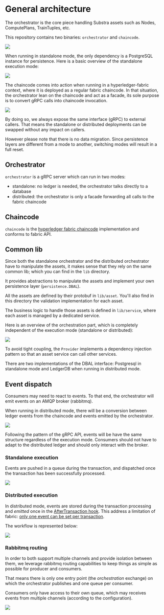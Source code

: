 # General architecture

The orchestrator is the core piece handling Substra assets such as Nodes, ComputePlans, TrainTuples, etc.

This repository contains two binaries: `orchestrator` and `chaincode`.

![](./schemas/archi.png)

When running in standalone mode, the only dependency is a PostgreSQL instance for persistence.
Here is a basic overview of the standalone execution mode:

![](./schemas/standalone.png)

The chaincode comes into action when running in a hyperledger-fabric context,
where it is deployed as a regular fabric chaincode.
In that situation, the orchestrator lean on the chaincode and act as a facade,
its sole purpose is to convert gRPC calls into chaincode invocation.

![](./schemas/distributed.png)

By doing so, we always expose the same interface (gRPC) to external callers.
That means the standalone or distributed deployments can be swapped without any impact on callers.

However please note that there is no data migration.
Since persistence layers are different from a mode to another,
switching modes will result in a full reset.

## Orchestrator

`orchestrator` is a gRPC server which can run in two modes:
- standalone: no ledger is needed, the orchestrator talks directly to a database
- distributed: the orchestrator is only a facade forwarding all calls to the fabric chaincode

## Chaincode

`chaincode` is the [hyperledger fabric chaincode](https://hyperledger-fabric.readthedocs.io/en/release-2.2/chaincode4ade.html#writing-your-first-chaincode) implementation and conforms to fabric API.

## Common lib

Since both the standalone orchestrator and the distributed orchestrator have to manipulate the assets,
it makes sense that they rely on the same common lib; which you can find in the `lib` directory.

It provides abstractions to manipulate the assets and implement your own persistence layer (`persistence.DBAL`).

All the assets are defined by their protobuf in `lib/asset`.
You'll also find in this directory the validation implementation for each asset.

The business logic to handle those assets is defined in `lib/service`,
where each asset is managed by a dedicated service.

Here is an overview of the orchestration part, which is completely independent of the execution mode (standalone or distributed):

![](./schemas/orchestration.png)

To avoid tight coupling, the `Provider` implements a dependency injection pattern
so that an asset service can call other services.

There are two implementations of the DBAL interface:
Postgresql in standalone mode and LedgerDB when running in distributed mode.

## Event dispatch

Consumers may need to react to events.
To that end, the orchestrator will emit events on an AMQP broker (rabbitmq).

When running in distributed mode, there will be a conversion between ledger events from the chaincode
and events emitted by the orchestrator.

![](./schemas/events.png)

Following the pattern of the gRPC API, events will be have the same structure regardless of the execution mode.
Consumers should not have to adapt to the distributed ledger and should only interact with the broker.

### Standalone execution

Events are pushed in a queue during the transaction, and dispatched once the transaction has been successfully processed.

![](./schemas/event-dispatch-standalone.png)

### Distributed execution

In distributed mode, events are stored during the transaction processing and _emitted_ once
in the [AfterTransaction hook](https://github.com/hyperledger/fabric-contract-api-go/blob/master/tutorials/using-advanced-features.md#transaction-hooks).
This address a limitation of fabric: [only one event can be set per transaction](https://github.com/hyperledger/fabric-chaincode-go/blob/f8ef75b1771978c17ed56e52b5bfc22d4bdae5e3/shim/interfaces.go#L344-L350).

The workflow is represented below:

![](./schemas/event-dispatch-distributed.png)

### Rabbitmq routing

In order to both support multiple channels and provide isolation between them,
we leverage rabbitmq routing capabilities to keep things as simple as possible for producer and consumers.

That means there is only one entry point (the *orchestration*  exchange) on which the orchestrator publishes
and one queue per consumer.

Consumers only have access to their own queue, which may receives events from multiple channels (according to the configuration).

![](./schemas/rabbitmq-routing.png)
